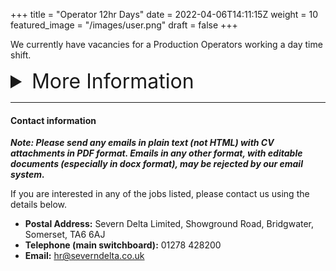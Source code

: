 +++
title = "Operator 12hr Days"
date = 2022-04-06T14:11:15Z
weight = 10
featured_image = "/images/user.png"
draft = false
+++

We currently have vacancies for a Production Operators working a day time shift.

<!--more-->
<details>
<summary style="font-size:2rem;">More Information</summary>

<br>

#### Shift pattern and rates:

(10:15am - 10:15pm) 4 days/week

**£10.80/hr**

#### Main duties:

- Running of production machines producing wet wipes and laundry sheets.
- Operating, monitoring, controlling and cleaning all plant and associated equipment.
- Packing and manual handling as required.
- Working in an accurate, efficient and cost-effective manner in order to meet production schedules.

#### Requirements:

- Experience in machine operating is desirable
- Enthusiastic and willing to learn
- Attention to detail
- Referenceable work history

#### Benefits:

- Comprehensive training programme
- Good progression opportunities including technical advancement where appropriate
</details>

<hr>

#### Contact information

**_Note: Please send any emails in plain text (not HTML) with CV attachments in PDF format. Emails in any other format, with editable documents (especially in docx format), may be rejected by our email system._**

If you are interested in any of the jobs listed, please contact us using the details below.

* **Postal Address:** Severn Delta Limited, Showground Road, Bridgwater, Somerset, TA6 6AJ
* **Telephone (main switchboard):** 01278 428200
* **Email:** hr@severndelta.co.uk
